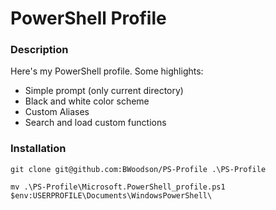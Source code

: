 # PowerShell Profile

### Description

Here's my PowerShell profile. Some highlights:

* Simple prompt (only current directory)
* Black and white color scheme
* Custom Aliases
* Search and load custom functions

### Installation

```
git clone git@github.com:BWoodson/PS-Profile .\PS-Profile

mv .\PS-Profile\Microsoft.PowerShell_profile.ps1 $env:USERPROFILE\Documents\WindowsPowerShell\
```
